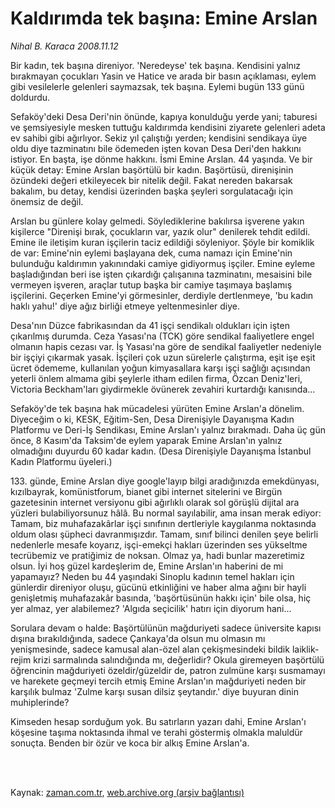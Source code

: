 # Kaldırımda tek başına: Emine Arslan

*Nihal B. Karaca 2008.11.12*

<td class="columnist-detail">
<p>Bir kadın, tek başına direniyor. 'Neredeyse' tek başına. Kendisini yalnız bırakmayan çocukları Yasin ve Hatice ve arada bir basın açıklaması, eylem gibi vesilelerle gelenleri saymazsak, tek başına. Eylemi bugün 133 günü doldurdu.</p>
<p>
<div id="haberMetinDiv">
<p>Sefaköy'deki Desa Deri'nin önünde, kapıya konulduğu yerde yani; taburesi ve şemsiyesiyle mesken tuttuğu kaldırımda kendisini ziyarete gelenleri adeta ev sahibi gibi ağırlıyor. Sekiz yıl çalıştığı yerden; kendisini sendikaya üye oldu diye tazminatını bile ödemeden işten kovan Desa Deri'den hakkını istiyor. En başta, işe dönme hakkını. İsmi Emine Arslan. 44 yaşında. Ve bir küçük detay: Emine Arslan başörtülü bir kadın. Başörtüsü, direnişinin özündeki değeri etkileyecek bir nitelik değil. Fakat nereden bakarsak bakalım, bu detay, kendisi üzerinden başka şeyleri sorgulatacağı için önemsiz de değil. 
<p> Arslan bu günlere kolay gelmedi. Söylediklerine bakılırsa işverene yakın kişilerce "Direnişi bırak, çocukların var, yazık olur" denilerek tehdit edildi. Emine ile iletişim kuran işçilerin taciz edildiği söyleniyor. Şöyle bir komiklik de var: Emine'nin eylemi başlayana dek, cuma namazı için Emine'nin bulunduğu kaldırımın yakınındaki camiye gidiyormuş işçiler. Emine eyleme başladığından beri ise işten çıkardığı çalışanına tazminatını, mesaisini bile vermeyen işveren, araçlar tutup başka bir camiye taşımaya başlamış işçilerini. Geçerken Emine'yi görmesinler, derdiyle dertlenmeye, 'bu kadın haklı yahu!' diye ağız birliği etmeye yeltenmesinler diye. 
<p> Desa'nın Düzce fabrikasından da 41 işçi sendikalı oldukları için işten çıkarılmış durumda. Ceza Yasası'na (TCK) göre sendikal faaliyetlere engel olmanın hapis cezası var. İş Yasası'na göre de sendikal faaliyetler nedeniyle bir işçiyi çıkarmak yasak. İşçileri çok uzun sürelerle çalıştırma, eşit işe eşit ücret ödememe, kullanılan yoğun kimyasallara karşı işçi sağlığı açısından yeterli önlem almama gibi şeylerle itham edilen firma, Özcan Deniz'leri, Victoria Beckham'ları giydirmekle övünerek zevahiri kurtardığı kanısında... 
<p> Sefaköy'de tek başına hak mücadelesi yürüten Emine Arslan'a dönelim. Diyeceğim o ki, KESK, Eğitim-Sen, Desa Direnişiyle Dayanışma Kadın Platformu ve Deri-İş Sendikası, Emine Arslan'ı yalnız bırakmadı. Daha üç gün önce, 8 Kasım'da Taksim'de eylem yaparak Emine Arslan'ın yalnız olmadığını duyurdu 60 kadar kadın. (Desa Direnişiyle Dayanışma İstanbul Kadın Platformu üyeleri.) 
<p> 133. günde, Emine Arslan diye google'layıp bilgi aradığınızda emekdünyası, kızılbayrak, komünistforum, bianet gibi internet sitelerini ve Birgün gazetesinin internet versiyonu gibi ağırlıklı olarak sol görüşlü dijital ara yüzleri bulabiliyorsunuz hâlâ. Bu normal sayılabilir, ama insan merak ediyor: Tamam, biz muhafazakârlar işçi sınıfının dertleriyle kaygılanma noktasında oldum olası şüpheci davranmışızdır. Tamam, sınıf bilinci denilen şeye belirli nedenlerle mesafe koyarız, işçi-emekçi hakları üzerinden ses yükseltme tecrübemiz ve pratiğimiz de noksan. Olmaz ya, hadi bunlar mazeretimiz olsun. İyi hoş güzel kardeşlerim de, Emine Arslan'ın haberini de mi yapamayız? Neden bu 44 yaşındaki Sinoplu kadının temel hakları için günlerdir direniyor oluşu, gücünü etkinliğini ve haber alma ağını bir hayli genişletmiş muhafazakâr basında, 'başörtüsünün hakkı için' bile olsa, hiç yer almaz, yer alabilemez? 'Algıda seçicilik' hatırı için diyorum hani...
<p> Sorulara devam o halde: Başörtülünün mağduriyeti sadece üniversite kapısı dışına bırakıldığında, sadece Çankaya'da olsun mu olmasın mı yenişmesinde, sadece kamusal alan-özel alan çekişmesindeki bildik laiklik-rejim krizi sarmalında salındığında mı, değerlidir? Okula giremeyen başörtülü öğrencinin mağduriyeti özeldir/güzeldir de, patron zulmüne karşı susmamayı ve harekete geçmeyi tercih etmiş Emine Arslan'ın mağduriyeti neden bir karşılık bulmaz 'Zulme karşı susan dilsiz şeytandır.' diye buyuran dinin muhiplerinde? 
<p> Kimseden hesap sorduğum yok. Bu satırların yazarı dahi, Emine Arslan'ı köşesine taşıma noktasında ihmal ve terahi göstermiş olmakla maluldür sonuçta. Benden bir özür ve koca bir alkış Emine Arslan'a. </p></p></p></p></p></p></p></div>
</p>


<p><br>
		 </br></p></td>

Kaynak: [zaman.com.tr](http://zaman.com.tr/yazar.do?yazino=759380), [web.archive.org (arşiv bağlantısı)](http://web.archive.org/web/20120217044942/http://www.zaman.com.tr:80/yazar.do?yazino=759380)
